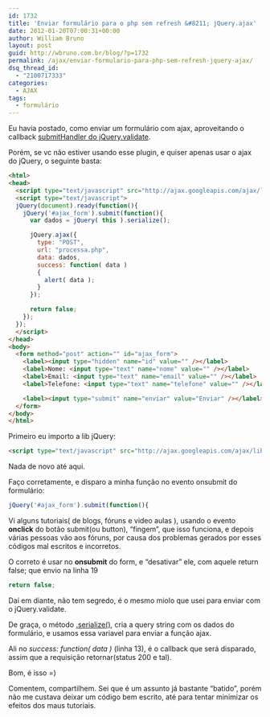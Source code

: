 ```yaml
---
id: 1732
title: 'Enviar formulário para o php sem refresh &#8211; jQuery.ajax'
date: 2012-01-20T07:00:31+00:00
author: William Bruno
layout: post
guid: http://wbruno.com.br/blog/?p=1732
permalink: /ajax/enviar-formulario-para-php-sem-refresh-jquery-ajax/
dsq_thread_id:
  - "2100717333"
categories:
  - AJAX
tags:
  - formulário
---
```

Eu havia postado, como enviar um formulário com ajax, aproveitando o callback <a href="https://wbruno.com.br/jquery/validar-enviar-formulario-ajax-usando-jquery-validate/" target="_blank">submitHandler do jQuery.validate</a>.

Porém, se vc não estiver usando esse plugin, e quiser apenas usar o ajax do jQuery, o seguinte basta:

<!--more-->

``` html
<html>
<head>
  <script type="text/javascript" src="http://ajax.googleapis.com/ajax/libs/jquery/1.7.1/jquery.min.js"></script>
  <script type="text/javascript">
  jQuery(document).ready(function(){
    jQuery('#ajax_form').submit(function(){
      var dados = jQuery( this ).serialize();

      jQuery.ajax({
        type: "POST",
        url: "processa.php",
        data: dados,
        success: function( data )
        {
          alert( data );
        }
      });

      return false;
    });
  });
  </script>
</head>
<body>
  <form method="post" action="" id="ajax_form">
    <label><input type="hidden" name="id" value="" /></label>
    <label>Nome: <input type="text" name="nome" value="" /></label>
    <label>Email: <input type="text" name="email" value="" /></label>
    <label>Telefone: <input type="text" name="telefone" value="" /></label>

    <label><input type="submit" name="enviar" value="Enviar" /></label>
  </form>
</body>
</html>
```

Primeiro eu importo a lib jQuery:

``` html
<script type="text/javascript" src="http://ajax.googleapis.com/ajax/libs/jquery/1.7.1/jquery.min.js"></script>
```
Nada de novo até aqui.

Faço corretamente, e disparo a minha função no evento onsubmit do formulário:

``` js
jQuery('#ajax_form').submit(function(){
```

Vi alguns tutoriais( de blogs, fóruns e video aulas ), usando o evento **onclick** do botão submit(ou button), &#8220;fingem&#8221;, que isso funciona, e depois várias pessoas vão aos fóruns, por causa dos problemas gerados por esses códigos mal escritos e incorretos.

O correto é usar no **onsubmit** do form, e &#8220;desativar&#8221; ele, com aquele return false; que envio na linha 19

``` js
return false;
```

Daí em diante, não tem segredo, é o mesmo miolo que usei para enviar com o jQuery.validate.

De graça, o método <a href="http://api.jquery.com/serialize/" target="_blank">.serialize()</a>, cria a query string com os dados do formulário, e usamos essa variavel para enviar a função ajax.

Ali no <var>success: function( data ) </var> (linha 13), é o callback que será disparado, assim que a requisição retornar(status 200 e tal).

Bom, é isso =)

Comentem, compartilhem. Sei que é um assunto já bastante &#8220;batido&#8221;, porém não me custava deixar um código bem escrito, até para tentar minimizar os efeitos dos maus tutoriais.
